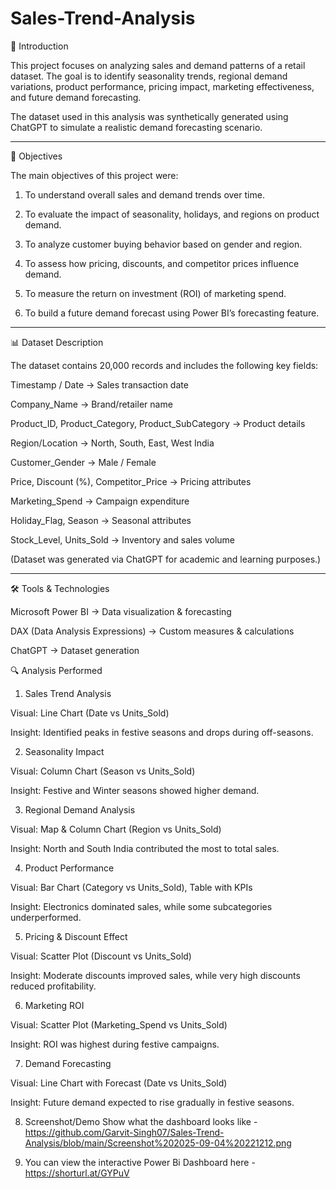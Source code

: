 # Sales-Trend-Analysis

📖 Introduction

This project focuses on analyzing sales and demand patterns of a retail dataset. The goal is to identify seasonality trends, regional demand variations, product performance, pricing impact, marketing effectiveness, and future demand forecasting.

The dataset used in this analysis was synthetically generated using ChatGPT to simulate a realistic demand forecasting scenario.


---

🎯 Objectives

The main objectives of this project were:

1. To understand overall sales and demand trends over time.


2. To evaluate the impact of seasonality, holidays, and regions on product demand.


3. To analyze customer buying behavior based on gender and region.


4. To assess how pricing, discounts, and competitor prices influence demand.


5. To measure the return on investment (ROI) of marketing spend.


6. To build a future demand forecast using Power BI’s forecasting feature.




---

📊 Dataset Description

The dataset contains 20,000 records and includes the following key fields:

Timestamp / Date → Sales transaction date

Company_Name → Brand/retailer name

Product_ID, Product_Category, Product_SubCategory → Product details

Region/Location → North, South, East, West India

Customer_Gender → Male / Female

Price, Discount (%), Competitor_Price → Pricing attributes

Marketing_Spend → Campaign expenditure

Holiday_Flag, Season → Seasonal attributes

Stock_Level, Units_Sold → Inventory and sales volume


(Dataset was generated via ChatGPT for academic and learning purposes.)


---

🛠 Tools & Technologies

Microsoft Power BI → Data visualization & forecasting

DAX (Data Analysis Expressions) → Custom measures & calculations

ChatGPT → Dataset generation

🔍 Analysis Performed

1. Sales Trend Analysis

Visual: Line Chart (Date vs Units_Sold)

Insight: Identified peaks in festive seasons and drops during off-seasons.


2. Seasonality Impact

Visual: Column Chart (Season vs Units_Sold)

Insight: Festive and Winter seasons showed higher demand.


3. Regional Demand Analysis

Visual: Map & Column Chart (Region vs Units_Sold)

Insight: North and South India contributed the most to total sales.


4. Product Performance

Visual: Bar Chart (Category vs Units_Sold), Table with KPIs

Insight: Electronics dominated sales, while some subcategories underperformed.


5. Pricing & Discount Effect

Visual: Scatter Plot (Discount vs Units_Sold)

Insight: Moderate discounts improved sales, while very high discounts reduced profitability.


6. Marketing ROI

Visual: Scatter Plot (Marketing_Spend vs Units_Sold)

Insight: ROI was highest during festive campaigns.


7. Demand Forecasting

Visual: Line Chart with Forecast (Date vs Units_Sold)

Insight: Future demand expected to rise gradually in festive seasons.

8. Screenshot/Demo
   Show what the dashboard looks like - https://github.com/Garvit-Singh07/Sales-Trend-Analysis/blob/main/Screenshot%202025-09-04%20221212.png

9. You can view the interactive Power Bi Dashboard here - https://shorturl.at/GYPuV

